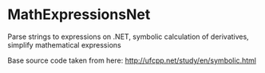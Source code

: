 # MathExpressionsNet
Parse strings to expressions on .NET, symbolic calculation of derivatives, simplify mathematical expressions

Base source code taken from here:
http://ufcpp.net/study/en/symbolic.html
